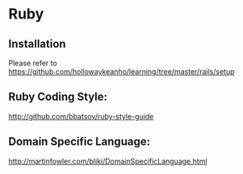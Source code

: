 # Ruby
## Installation
Please refer to https://github.com/hollowaykeanho/learning/tree/master/rails/setup

## Ruby Coding Style:
http://github.com/bbatsov/ruby-style-guide

## Domain Specific Language:
http://martinfowler.com/bliki/DomainSpecificLanguage.html
